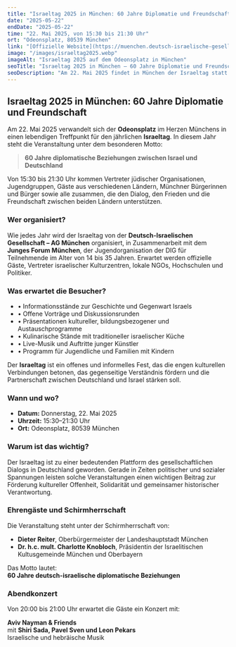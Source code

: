 ```yaml
---
title: "Israeltag 2025 in München: 60 Jahre Diplomatie und Freundschaft"
date: "2025-05-22"
endDate: "2025-05-22"
time: "22. Mai 2025, von 15:30 bis 21:30 Uhr"
ort: "Odeonsplatz, 80539 München"
link: "[Offizielle Website](https://muenchen.deutsch-israelische-gesellschaft.de/termin/israeltag-2025/)"
image: "/images/israeltag2025.webp"
imageAlt: "Israeltag 2025 auf dem Odeonsplatz in München"
seoTitle: "Israeltag 2025 in München – 60 Jahre Diplomatie und Freundschaft"
seoDescription: "Am 22. Mai 2025 findet in München der Israeltag statt – ein Fest anlässlich 60 Jahre diplomatischer Beziehungen zwischen Israel und Deutschland. Musik, Vorträge, Essen und kultureller Austausch auf dem Odeonsplatz."
---
```


## Israeltag 2025 in München: 60 Jahre Diplomatie und Freundschaft

Am 22. Mai 2025 verwandelt sich der **Odeonsplatz** im Herzen Münchens in einen lebendigen Treffpunkt für den jährlichen **Israeltag**. In diesem Jahr steht die Veranstaltung unter dem besonderen Motto:

> **60 Jahre diplomatische Beziehungen zwischen Israel und Deutschland**

Von 15:30 bis 21:30 Uhr kommen Vertreter jüdischer Organisationen, Jugendgruppen, Gäste aus verschiedenen Ländern, Münchner Bürgerinnen und Bürger sowie alle zusammen, die den Dialog, den Frieden und die Freundschaft zwischen beiden Ländern unterstützen.

### Wer organisiert?

Wie jedes Jahr wird der Israeltag von der **Deutsch-Israelischen Gesellschaft – AG München** organisiert, in Zusammenarbeit mit dem **Junges Forum München**, der Jugendorganisation der DIG für Teilnehmende im Alter von 14 bis 35 Jahren. Erwartet werden offizielle Gäste, Vertreter israelischer Kulturzentren, lokale NGOs, Hochschulen und Politiker.

### Was erwartet die Besucher?

- • Informationsstände zur Geschichte und Gegenwart Israels  
- • Offene Vorträge und Diskussionsrunden  
- • Präsentationen kultureller, bildungsbezogener und Austauschprogramme  
- • Kulinarische Stände mit traditioneller israelischer Küche  
- • Live-Musik und Auftritte junger Künstler  
- • Programm für Jugendliche und Familien mit Kindern

Der **Israeltag** ist ein offenes und informelles Fest, das die engen kulturellen Verbindungen betonen, das gegenseitige Verständnis fördern und die Partnerschaft zwischen Deutschland und Israel stärken soll.

### Wann und wo?

- **Datum:** Donnerstag, 22. Mai 2025  
- **Uhrzeit:** 15:30–21:30 Uhr  
- **Ort:** Odeonsplatz, 80539 München

### Warum ist das wichtig?

Der Israeltag ist zu einer bedeutenden Plattform des gesellschaftlichen Dialogs in Deutschland geworden. Gerade in Zeiten politischer und sozialer Spannungen leisten solche Veranstaltungen einen wichtigen Beitrag zur Förderung kultureller Offenheit, Solidarität und gemeinsamer historischer Verantwortung.

### Ehrengäste und Schirmherrschaft

Die Veranstaltung steht unter der Schirmherrschaft von:

- **Dieter Reiter**, Oberbürgermeister der Landeshauptstadt München  
- **Dr. h.c. mult. Charlotte Knobloch**, Präsidentin der Israelitischen Kultusgemeinde München und Oberbayern

Das Motto lautet:  
**60 Jahre deutsch-israelische diplomatische Beziehungen**

### Abendkonzert

Von 20:00 bis 21:00 Uhr erwartet die Gäste ein Konzert mit:

**Aviv Nayman & Friends**  
mit **Shiri Sada, Pavel Sven und Leon Pekars**  
Israelische und hebräische Musik

